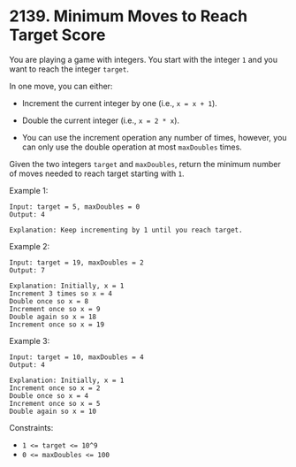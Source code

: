 # 2139. Minimum Moves to Reach Target Score

You are playing a game with integers. You start with the integer `1` and you want to reach the integer `target`.

In one move, you can either:

- Increment the current integer by one (i.e., `x = x + 1`).
- Double the current integer (i.e., `x = 2 * x`).

- You can use the increment operation any number of times, however, you can only use the double operation at most `maxDoubles` times.

Given the two integers `target` and `maxDoubles`, return the minimum number of moves needed to reach target starting with `1`.

Example 1:

    Input: target = 5, maxDoubles = 0
    Output: 4

    Explanation: Keep incrementing by 1 until you reach target.

Example 2:

    Input: target = 19, maxDoubles = 2
    Output: 7
    
    Explanation: Initially, x = 1
    Increment 3 times so x = 4
    Double once so x = 8
    Increment once so x = 9
    Double again so x = 18
    Increment once so x = 19

Example 3:

    Input: target = 10, maxDoubles = 4
    Output: 4

    Explanation: Initially, x = 1
    Increment once so x = 2
    Double once so x = 4
    Increment once so x = 5
    Double again so x = 10

Constraints:

- `1 <= target <= 10^9`
- `0 <= maxDoubles <= 100`
